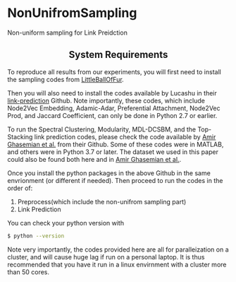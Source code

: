 # NonUnifromSampling
Non-uniform sampling for Link Preidction

</div>

<h2 align="center">System Requirements </h2>

To reproduce all results from our experiments, you will first need to install the sampling codes from [LittleBallOfFur](https://github.com/benedekrozemberczki/littleballoffur). 

Then you will also need to install the codes available by Lucashu in their [link-prediction](https://github.com/lucashu1/link-prediction) Github. 
Note importantly, these codes, which include Node2Vec Embedding, Adamic-Adar, Preferential Attachment, Node2Vec Prod, and Jaccard Coefficient, can only be done in Python 2.7 or earlier.  

To run the Spectral Clustering, Modularity, MDL-DCSBM, and the Top-Stacking link prediction codes, please check the code available by [Amir Ghasemian et al.](https://github.com/Aghasemian/OptimalLinkPrediction) from their Github. 
Some of these codes were in MATLAB, and others were in Python 3.7 or later. 
The dataset we used in this paper could also be found both here and in [Amir Ghasemian et al.](https://github.com/Aghasemian/OptimalLinkPrediction). 

Once you install the python packages in the above Github in the same envrionment (or different if needed). 
Then proceed to run the codes in the order of:
1. Preprocess(which include the non-unifrom sampling part)
2. Link Prediction

You can check your python version with
```bash
$ python --version
```
Note very importantly, the codes provided here are all for paralleization on a cluster, and will cause huge lag if run on a personal laptop. It is thus recommended that you have it run in a linux envirnment with a cluster more than 50 cores. 
